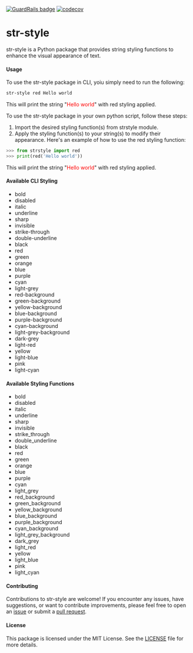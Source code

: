 [![GuardRails badge](https://api.guardrails.io/v2/badges/184958?token=4d9cc37be41ca42f0bc2daa171df4f9a3c2ec046a8f510df251890dd9cdd98d2)](https://dashboard.guardrails.io/gh/esharf/repos/184958) [![codecov](https://codecov.io/gh/esharf/str-style/branch/master/graph/badge.svg?token=X35CF3HYU0)](https://codecov.io/gh/esharf/str-style)
# str-style

str-style is a Python package that provides string styling functions to enhance the visual appearance of text.

#### Usage

To use the str-style package in CLI, yoiu simply need to run the following:
```bash
str-style red Hello world
```

This will print the string "<span style="color: red">Hello world</span>" with red styling applied.

To use the str-style package in your own python script, follow these steps:

1. Import the desired styling function(s) from strstyle module.
2. Apply the styling function(s) to your string(s) to modify their appearance.
Here's an example of how to use the red styling function:
```python
>>> from strstyle import red
>>> print(red('Hello world'))
```

This will print the string "<span style="color: red">Hello world</span>" with red styling applied.

#### Available CLI Styling
- bold
- disabled
- italic
- underline
- sharp
- invisible
- strike-through
- double-underline
- black
- red
- green
- orange
- blue
- purple
- cyan
- light-grey
- red-background
- green-background
- yellow-background
- blue-background
- purple-background
- cyan-background
- light-grey-background
- dark-grey
- light-red
- yellow
- light-blue
- pink
- light-cyan

#### Available Styling Functions
- bold
- disabled
- italic
- underline
- sharp
- invisible
- strike_through
- double_underline
- black
- red
- green
- orange
- blue
- purple
- cyan
- light_grey
- red_background
- green_background
- yellow_background
- blue_background
- purple_background
- cyan_background
- light_grey_background
- dark_grey
- light_red
- yellow
- light_blue
- pink
- light_cyan


#### Contributing
Contributions to str-style are welcome! If you encounter any issues, have suggestions, or want to contribute improvements, please feel free to open an [issue](https://github.com/esharf/str-style/issues) or submit a [pull request](https://github.com/esharf/str-style/pulls).

#### License
This package is licensed under the MIT License. See the [LICENSE](https://github.com/esharf/str-style/blob/master/LICENSE) file for more details.
